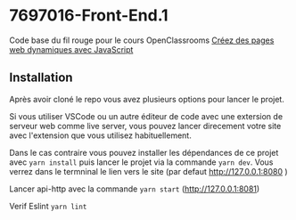 # 7697016-Front-End.1

Code base du fil rouge pour le cours OpenClassrooms [Créez des pages web dynamiques avec JavaScript](https://openclassrooms.com/fr/courses/7697016-creez-des-pages-web-dynamiques-avec-javascript)

## Installation

Après avoir cloné le repo vous avez plusieurs options pour lancer le projet. 

Si vous utiliser VSCode ou un autre éditeur de code avec une extersion de serveur web comme live server, vous pouvez lancer direcement votre site avec l'extension que vous utilisez habituellement. 

Dans le cas contraire vous pouvez installer les dépendances de ce projet avec `yarn install` puis lancer le projet via la commande `yarn dev`. Vous verrez dans le termninal le lien vers le site (par defaut http://127.0.0.1:8080 )

Lancer api-http avec la commande `yarn start` (http://127.0.0.1:8081)

Verif Eslint `yarn lint`
